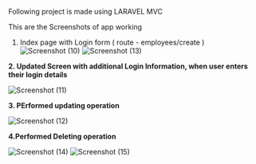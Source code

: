Following project is made using LARAVEL MVC 

This are the Screenshots of app working

1. Index page with Login form ( route - employees/create )
![Screenshot (10)](https://github.com/Shubhz2508/employee_management/assets/117626394/0c921212-f4e6-4dcc-a9f4-089dc9b91bd2)
![Screenshot (13)](https://github.com/Shubhz2508/employee_management/assets/117626394/b64bbfa1-9628-4895-961c-1a31265bc4ac)




**2. Updated Screen with additional Login Information, when user enters their login details**

   ![Screenshot (11)](https://github.com/Shubhz2508/employee_management/assets/117626394/ca111a2b-1a14-4cde-9e17-f0750f17f00b)



**3. PErformed updating operation**


   ![Screenshot (12)](https://github.com/Shubhz2508/employee_management/assets/117626394/fa32985c-800a-4344-ba37-dc07a42d4c3d)

**4.Performed Deleting operation**

![Screenshot (14)](https://github.com/Shubhz2508/employee_management/assets/117626394/85c0c03b-16f7-4411-839d-9f4b6727f4b4)
![Screenshot (15)](https://github.com/Shubhz2508/employee_management/assets/117626394/8b488121-cbdb-4a05-a9ee-40c63f59f214)
